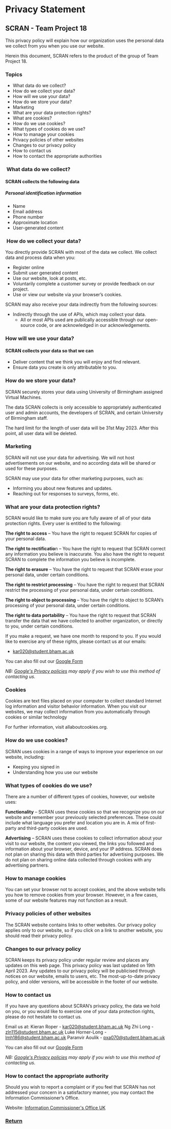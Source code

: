 # Privacy Statement

## SCRAN - Team Project 18

This privacy policy will explain how our organization uses the personal data we collect from you when you use our website.

Herein this document, SCRAN refers to the product of the group of Team Project 18.

### Topics

- What data do we collect?
- How do we collect your data?
- How will we use your data?
- How do we store your data?
- Marketing
- What are your data protection rights?
- What are cookies?
- How do we use cookies?
- What types of cookies do we use?
- How to manage your cookies
- Privacy policies of other websites
- Changes to our privacy policy
- How to contact us
- How to contact the appropriate authorities

###  What data do we collect?

#### SCRAN collects the following data

##### Personal identification information

- Name
- Email address
- Phone number
- Approximate location
- User-generated content

###  How do we collect your data?

You directly provide SCRAN with most of the data we collect. We collect data and process data when you:

- Register online
- Submit user generated content
- Use our website, look at posts, etc.
- Voluntarily complete a customer survey or provide feedback on our project.
- Use or view our website via your browser’s cookies.

SCRAN may also receive your data indirectly from the following sources:

- Indirectly through the use of APIs, which may collect your data.
  - All or most APIs used are publically accessible through our open-source code, or are acknowledged in our acknowledgements.

### How will we use your data?

#### SCRAN collects your data so that we can

- Deliver content that we think you will enjoy and find relevant.
- Ensure data you create is only attributable to you.

### How do we store your data?

SCRAN securely stores your data using University of Birmingham assigned Virtual Machines.

The data SCRAN collects is only accessible to appropriately authenticated user and admin accounts, the developers of SCRAN, and certain University of Birmingham staff.

The hard limit for the length of user data will be 31st May 2023. After this point, all user data will be deleted.

### Marketing

SCRAN will not use your data for advertising. We will not host advertisements on our website, and no according data will be shared or used for these purposes.

SCRAN may use your data for other marketing purposes, such as:

- Informing you about new features and updates.
- Reaching out for responses to surveys, forms, etc.

### What are your data protection rights?

SCRAN would like to make sure you are fully aware of all of your data protection rights. Every user is entitled to the following:

**The right to access** – You have the right to request SCRAN for copies of your personal data.

**The right to rectificatio**n – You have the right to request that SCRAN correct any information you believe is inaccurate. You also have the right to request SCRAN to complete the information you believe is incomplete.

**The right to erasure** – You have the right to request that SCRAN erase your personal data, under certain conditions.

**The right to restrict processing** – You have the right to request that SCRAN restrict the processing of your personal data, under certain conditions.

**The right to object to processing** – You have the right to object to SCRAN’s processing of your personal data, under certain conditions.

**The right to data portability** – You have the right to request that SCRAN transfer the data that we have collected to another organization, or directly to you, under certain conditions.

If you make a request, we have one month to respond to you. If you would like to exercise any of these rights, please contact us at our emails:

- kar020@student.bham.ac.uk

You can also fill out our [Google Form](https://forms.gle/VHJByhpWcZciiW5K9)

_NB: [Google's Privacy policies](https://policies.google.com/privacy) may apply if you wish to use this method of contacting us._

### Cookies

Cookies are text files placed on your computer to collect standard Internet log information and visitor behavior information. When you visit our websites, we may collect information from you automatically through cookies or similar technology

For further information, visit allaboutcookies.org.

### How do we use cookies?

SCRAN uses cookies in a range of ways to improve your experience on our website, including:

- Keeping you signed in
- Understanding how you use our website

### What types of cookies do we use?

There are a number of different types of cookies, however, our website uses:

**Functionality** – SCRAN uses these cookies so that we recognize you on our website and remember your previously selected preferences. These could include what language you prefer and location you are in. A mix of first-party and third-party cookies are used.

**Advertising** – SCRAN uses these cookies to collect information about your visit to our website, the content you viewed, the links you followed and information about your browser, device, and your IP address. SCRAN does not plan on sharing this data with third parties for advertising purposes. We do not plan on sharing online data collected through cookies with any advertising partners.

### How to manage cookies

You can set your browser not to accept cookies, and the above website tells you how to remove cookies from your browser. However, in a few cases, some of our website features may not function as a result.

### Privacy policies of other websites

The SCRAN website contains links to other websites. Our privacy policy applies only to our website, so if you click on a link to another website, you should read their privacy policy.

### Changes to our privacy policy

SCRAN keeps its privacy policy under regular review and places any updates on this web page. This privacy policy was last updated on 19th April 2023. Any updates to our privacy policy will be publicised through notices on our website, emails to users, etc. The most-up-to-date privacy policy, and older versions, will be accessible in the footer of our website.

### How to contact us

If you have any questions about SCRAN’s privacy policy, the data we hold on you, or you would like to exercise one of your data protection rights, please do not hesitate to contact us.

Email us at:
Kieran Roper - kar020@student.bham.ac.uk
Ng Zhi Long - zln115@student.bham.ac.uk
Luke Horner-Long - lmh186@student.bham.ac.uk
Paranvir Aoulik - pxa070@student.bham.ac.uk

You can also fill out our [Google Form](https://forms.gle/VHJByhpWcZciiW5K9)

_NB: [Google's Privacy policies](https://policies.google.com/privacy) may apply if you wish to use this method of contacting us._

### How to contact the appropriate authority

Should you wish to report a complaint or if you feel that SCRAN has not addressed your concern in a satisfactory manner, you may contact the Information Commissioner’s Office.

Website: [Information Commissioner's Office UK](https://ico.org.uk)

### [Return](README.md)
